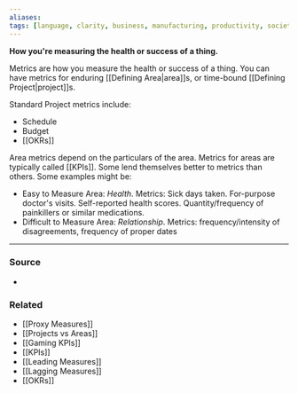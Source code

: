 ```yaml
---
aliases: 
tags: [language, clarity, business, manufacturing, productivity, society]
---
```

**How you're measuring the health or success of a thing.**

Metrics are how you measure the health or success of a thing. You can have metrics for enduring [[Defining Area|area]]s, or time-bound [[Defining Project|project]]s. 

Standard Project metrics include:
- Schedule
- Budget 
- [[OKRs]]

Area metrics depend on the particulars of the area. Metrics for areas are typically called [[KPIs]]. Some lend themselves better to metrics than others. Some examples might be:
- Easy to Measure Area: _Health_. 
  Metrics: Sick days taken. For-purpose doctor's visits. Self-reported health scores. Quantity/frequency of painkillers or similar medications.
- Difficult to Measure Area: _Relationship_. 
  Metrics: frequency/intensity of disagreements, frequency of proper dates

---
### Source
- 

### Related
- [[Proxy Measures]]
- [[Projects vs Areas]]
- [[Gaming KPIs]]
- [[KPIs]]
- [[Leading Measures]]
- [[Lagging Measures]]
- [[OKRs]]
 